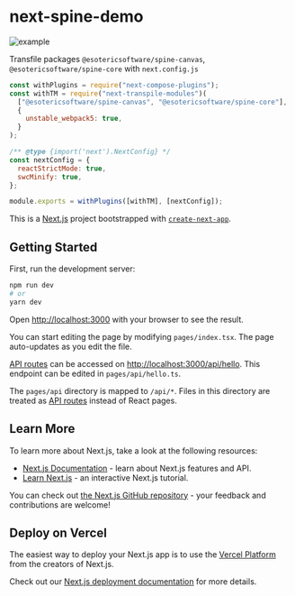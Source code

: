 # next-spine-demo

![example](https://user-images.githubusercontent.com/16028154/203914832-75d86cf5-faa9-454c-8dc1-aa41cec40262.gif)


Transfile packages `@esotericsoftware/spine-canvas`, `@esotericsoftware/spine-core` with `next.config.js`

``` js
const withPlugins = require("next-compose-plugins");
const withTM = require("next-transpile-modules")(
  ["@esotericsoftware/spine-canvas", "@esotericsoftware/spine-core"],
  {
    unstable_webpack5: true,
  }
);

/** @type {import('next').NextConfig} */
const nextConfig = {
  reactStrictMode: true,
  swcMinify: true,
};

module.exports = withPlugins([withTM], [nextConfig]);
```


This is a [Next.js](https://nextjs.org/) project bootstrapped with [`create-next-app`](https://github.com/vercel/next.js/tree/canary/packages/create-next-app).

## Getting Started

First, run the development server:

```bash
npm run dev
# or
yarn dev
```

Open [http://localhost:3000](http://localhost:3000) with your browser to see the result.

You can start editing the page by modifying `pages/index.tsx`. The page auto-updates as you edit the file.

[API routes](https://nextjs.org/docs/api-routes/introduction) can be accessed on [http://localhost:3000/api/hello](http://localhost:3000/api/hello). This endpoint can be edited in `pages/api/hello.ts`.

The `pages/api` directory is mapped to `/api/*`. Files in this directory are treated as [API routes](https://nextjs.org/docs/api-routes/introduction) instead of React pages.

## Learn More

To learn more about Next.js, take a look at the following resources:

- [Next.js Documentation](https://nextjs.org/docs) - learn about Next.js features and API.
- [Learn Next.js](https://nextjs.org/learn) - an interactive Next.js tutorial.

You can check out [the Next.js GitHub repository](https://github.com/vercel/next.js/) - your feedback and contributions are welcome!

## Deploy on Vercel

The easiest way to deploy your Next.js app is to use the [Vercel Platform](https://vercel.com/new?utm_medium=default-template&filter=next.js&utm_source=create-next-app&utm_campaign=create-next-app-readme) from the creators of Next.js.

Check out our [Next.js deployment documentation](https://nextjs.org/docs/deployment) for more details.
